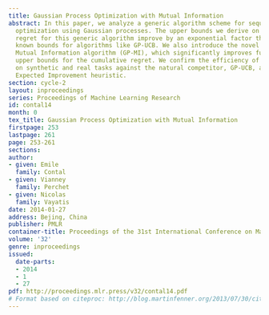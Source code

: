 ```yaml
---
title: Gaussian Process Optimization with Mutual Information
abstract: In this paper, we analyze a generic algorithm scheme for sequential global
  optimization using Gaussian processes. The upper bounds we derive on the cumulative
  regret for this generic algorithm improve by an exponential factor the previously
  known bounds for algorithms like GP-UCB. We also introduce the novel Gaussian Process
  Mutual Information algorithm (GP-MI), which significantly improves further these
  upper bounds for the cumulative regret. We confirm the efficiency of this algorithm
  on synthetic and real tasks against the natural competitor, GP-UCB, and also the
  Expected Improvement heuristic.
section: cycle-2
layout: inproceedings
series: Proceedings of Machine Learning Research
id: contal14
month: 0
tex_title: Gaussian Process Optimization with Mutual Information
firstpage: 253
lastpage: 261
page: 253-261
sections: 
author:
- given: Emile
  family: Contal
- given: Vianney
  family: Perchet
- given: Nicolas
  family: Vayatis
date: 2014-01-27
address: Bejing, China
publisher: PMLR
container-title: Proceedings of the 31st International Conference on Machine Learning
volume: '32'
genre: inproceedings
issued:
  date-parts:
  - 2014
  - 1
  - 27
pdf: http://proceedings.mlr.press/v32/contal14.pdf
# Format based on citeproc: http://blog.martinfenner.org/2013/07/30/citeproc-yaml-for-bibliographies/
---
```

